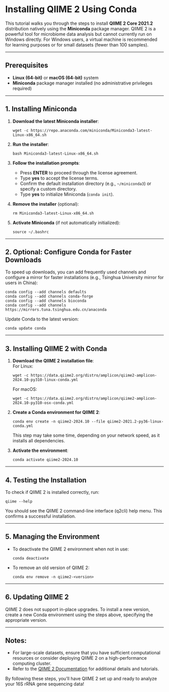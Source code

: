 
# Installing QIIME 2 Using Conda

This tutorial walks you through the steps to install **QIIME 2 Core 2021.2** distribution natively using the **Miniconda** package manager. QIIME 2 is a powerful tool for microbiome data analysis but cannot currently run on Windows directly. For Windows users, a virtual machine is recommended for learning purposes or for small datasets (fewer than 100 samples).

---

## Prerequisites
- **Linux (64-bit)** or **macOS (64-bit)** system  
- **Miniconda** package manager installed (no administrative privileges required)

---

## 1. Installing Miniconda

1. **Download the latest Miniconda installer**:  
   ```
   wget -c https://repo.anaconda.com/miniconda/Miniconda3-latest-Linux-x86_64.sh
   ```

2. **Run the installer**:  
   ```
   bash Miniconda3-latest-Linux-x86_64.sh
   ```

3. **Follow the installation prompts**:
   - Press **ENTER** to proceed through the license agreement.
   - Type **yes** to accept the license terms.
   - Confirm the default installation directory (e.g., `~/miniconda3`) or specify a custom directory.  
   - Type **yes** to initialize Miniconda (`conda init`).

4. **Remove the installer** (optional):  
   ```
   rm Miniconda3-latest-Linux-x86_64.sh
   ```

5. **Activate Miniconda** (if not automatically initialized):  
   ```
   source ~/.bashrc
   ```

---

## 2. Optional: Configure Conda for Faster Downloads

To speed up downloads, you can add frequently used channels and configure a mirror for faster installations (e.g., Tsinghua University mirror for users in China):

```
conda config --add channels defaults
conda config --add channels conda-forge
conda config --add channels bioconda
conda config --add channels https://mirrors.tuna.tsinghua.edu.cn/anaconda
```

Update Conda to the latest version:  
```
conda update conda
```

---

## 3. Installing QIIME 2 with Conda

1. **Download the QIIME 2 installation file**:  
   For Linux:
   ```
   wget -c https://data.qiime2.org/distro/amplicon/qiime2-amplicon-2024.10-py310-linux-conda.yml
   ```

   For macOS:
   ```
   wget -c https://data.qiime2.org/distro/amplicon/qiime2-amplicon-2024.10-py310-osx-conda.yml
   ```

2. **Create a Conda environment for QIIME 2**:  
   ```
   conda env create -n qiime2-2024.10 --file qiime2-2021.2-py36-linux-conda.yml
   ```

   This step may take some time, depending on your network speed, as it installs all dependencies.

3. **Activate the environment**:  
   ```
   conda activate qiime2-2024.10
   ```

---

## 4. Testing the Installation

To check if QIIME 2 is installed correctly, run:  
```
qiime --help
```

You should see the QIIME 2 command-line interface (q2cli) help menu. This confirms a successful installation.

---

## 5. Managing the Environment

- To deactivate the QIIME 2 environment when not in use:  
  ```
  conda deactivate
  ```

- To remove an old version of QIIME 2:  
  ```
  conda env remove -n qiime2-<version>
  ```

---

## 6. Updating QIIME 2

QIIME 2 does not support in-place upgrades. To install a new version, create a new Conda environment using the steps above, specifying the appropriate version.

---

## Notes:
- For large-scale datasets, ensure that you have sufficient computational resources or consider deploying QIIME 2 on a high-performance computing cluster.  
- Refer to the [QIIME 2 Documentation](https://docs.qiime2.org) for additional details and tutorials.  

By following these steps, you’ll have QIIME 2 set up and ready to analyze your 16S rRNA gene sequencing data!

